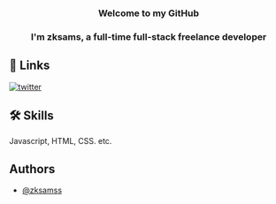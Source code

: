 ### <div align="center">Welcome to my GitHub</div>


### <div align="center">I'm zksams, a full-time full-stack freelance developer</div>



## 🔗 Links
[![twitter](https://img.shields.io/badge/twitter-1DA1F2?style=for-the-badge&logo=twitter&logoColor=white)](https://twitter.com/samss_90)


## 🛠 Skills
Javascript, HTML, CSS. etc.


## Authors

- [@zksamss](https://www.github.com/zksamss)

